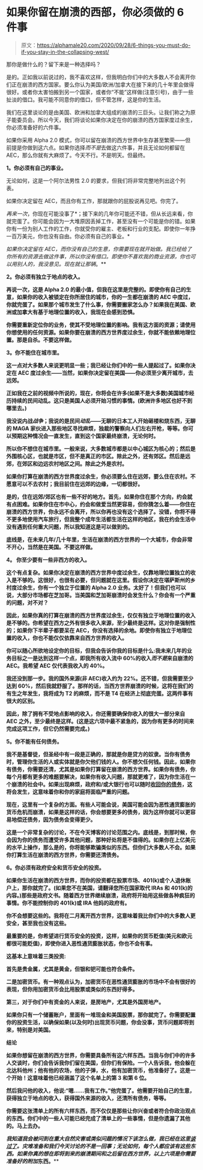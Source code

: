 # 如果你留在崩溃的西部，你必须做的 6 件事

> 原文：<https://alphamale20.com/2020/09/28/6-things-you-must-do-if-you-stay-in-the-collapsing-west/>

那你是做什么的？留下来是一种选择吗？

是的。正如我以前说过的，我不喜欢这样，但我明白你们中的大多数人不会离开你们正在崩溃的西方国家。要么你认为美国/欧洲/加拿大在接下来的几十年里会做得很好。或者你太害怕搬到另一个国家，或者你“不能”这样做(注意引号)，由于一些扯淡的借口。我可能不同意你的借口，但不管怎样，这是你的生活。

我们在这里谈论的是由美国、欧洲和加拿大组成的崩溃的三巨头。让我们称之为原子能委员会。所以今天，我们将谈论如果你决定在你的崩溃的西方国家度过余生，你必须准备好的六件事。

如果你采用 Alpha 2.0 模式，你可以留在崩溃的西方世界中生存甚至繁荣——但前提是你做到这六点。如果你选择*而不是*去做这六件事，并且无论如何都留在 AEC，那么你就有大麻烦了。今天不行。不是明天。但最终。

**1。你必须有自己的事业。**

无论如何，这是一个阿尔法男性 2.0 的要求，但我们将非常完整地列出这个列表。

如果你决定留在 AEC，而且你有工作，那就跟你的屁股说再见吧。你完了。

*再来一次*，你现在可能没事了*；接下来的几年你可能还不错，但从长远来看，你就完蛋了。你可能会因为一大堆原因丢掉工作，甚至没有一个可能是你的错。如果你有一份为别人工作的工作，你就受你的雇主、老板和行业的支配。即使你一年挣一百万美元，你也没有自由。你必须有自己的事业。*

*如果你决定留在 AEC，而你没有自己的生意，你需要现在就开始做。我已经给了你所有的资源去做这件事，所以你没有借口。即使你不喜欢我的商业资源，你也可以用别人的，我没意见。现在就让那辆*。**

****2。你必须有独立于地点的收入。****

**再说一次，这是 Alpha 2.0 的最小值，但我在这里是完整的。即使你有自己的生意，如果你的收入被锁定在你所居住的城市，你的一生都在崩溃的 AEC 中度过，你就完蛋了。如果那个城市发生了什么事，你需要搬家怎么办？如果我在美国、欧洲或加拿大有基于地理位置的收入，我现在会感到恐惧。**

**你需要重新定位你的业务，使其不受地理位置的影响。我有这方面的资源；请使用你想使用的任何资源。如果你要在崩溃的西方世界度过余生，你就不能依赖地理位置。那是自杀。不要这样做。**

****3。你不能住在城市里。****

**这一点对大多数人来说更明显一些；我已经让你们中的一些人提起过了。如果你决定在 AEC 度过余生——当然，如果你决定留在美国——你必须至少离开城市，去远郊。**

**正如我在之前的视频中所说的，现在，你将会在许多(如果不是大多数)美国城市经历持续的民间动乱。这只是美国人必须开始习惯的事情。(欧洲许多地区也好不到哪里去。)**

**我没说内战*战争*；我说的是民间*动乱*——无聊的日本工人开始砸楼和烧东西，无聊的 MAGA 家伙进入那些地区寻找麻烦，独裁的警察向人们左右开枪，等等。你可以预期这种情况会一直发生，直到这个国家最终崩溃，无论何时。**

**所以你不想住在城市里。一般来说，大多数城市都是以中心城区为核心的；然后是外围核心区，也就是市区，但不是真正的市区。除此之外，还有郊区。然后是远郊，在郊区和边远农村地区之间。除此之外是农村。**

**如果你打算在崩溃的西方世界度过余生，你必须要么住在远郊，要么住在农村。不愿意可以不去农村；我目前住在远郊的边缘，一切都很好。**

**是的，住在远郊/郊区也有一些不好的地方。首先，如果你住在那个方向，约会就有点困难。如果你住在市中心，约会和做爱当然更容易，但你猜怎么着——你住在崩溃的西方世界，你永远不会离开，所以你再也没有这个选择了。没错，你将不得不更多地使用汽车旅行，但我整个成年生活都生活在这样的地区，我在约会生活中没有遇到任何重大问题，所以我知道这是可以做到的。**

**底线是，在未来几年/几十年里，生活在崩溃的西方世界的一个大城市，你会非常不开心，当然是在美国。不要这样做。**

****4。** **你至少要有一些非西方的收入。****

**这个有点复杂。如果你决定在崩溃的西方世界中度过余生，仅靠地理位置独立的收入是不够的。这很好，也很有必要，但问题就在这里。假设你决定在堪萨斯州的乡村度过余生，你有一个独立于位置的 Alpha 2.0 业务。太好了！但我们也可以说，大部分市场都在芝加哥。当美国和芝加哥崩溃时会发生什么？你会有一个严重的问题，对不对？**

**因此，如果你真的打算在崩溃的西方世界度过余生，仅仅有独立于地理位置的收入是不够的。你希望在西方之外有很多收入来源，至少最终是这样。这对你是强制性的；如果你下半辈子都要呆在 AEC，你没有选择的余地。即使你有独立于地理位置的收入，你也不能仅仅依靠来自西方世界的收入。**

**你可以随心所欲地设定你的目标，但我会告诉你我的目标是什么:我未来几年的业务目标之一是达到这样一个点，即我所有收入流中 60%的收入*而不是*来自崩溃的 AEC。我希望 AEC 仅代表我收入的 40%。**

**我还没到那一步。我的国外来源(非 AEC)收入约为 22%。还不错，但我需要至少达到 60%，然后我就舒服了。那样的话，当西方世界崩溃的时候，这将在我们的有生之年发生，我将成为 T2 的麻烦，而不是 T4 在经济上彻底完蛋。这两件事有很大的区别。**

**因此，除了拥有不受地点影响的收入，你还需要确保你收入的很大一部分来自 AEC 之外，至少最终是这样。(这是这六项中最不紧急的，因为你有更多的时间来完成这项工作，但它仍然需要完成。)**

****5。你不能有任何债务。****

**我不是基督徒，但圣经中有一段是正确的，那就是你是贷方的奴隶。当你有债务时，管理你生活的人或实体就是你欠他们钱的人。你不想欠任何钱。因此，如果你有债务，你需要还清，尤其是如果你打算留在崩溃的西方世界。如果你有债务，你每个月都有更多的难题要解决，如果你有收入问题，那就更难了，因为你生活在一个崩溃的社会中。如果出现麻烦，政府和/或大银行也可以随时[收回你的债务](https://blackdragonblog.com/2020/09/07/western-collapse/)，这将会发生，这意味着你和你的家庭将面临严重的问题。**

**现在，这里有一个复杂的方面。有些人可能会说，美国可能会因为恶性通货膨胀的货币危机而崩溃，如果是这样的话，你会想要更多的债务，因为这样你就可以更容易地偿还债务，因为债务会变得更少。**

**这是一个非常复杂的讨论，不在今天博客的讨论范围之内。底线是，到那时候，你会因为你的债务而遭受许多其他问题，那种好处将是不值得的。如果你在上亿美元的水平上操作，那么是的，你将能够欺骗类似的东西。但你们大多数人不会。如果你打算生活在崩溃的西方世界，你需要还清债务。**

******6。你必须有政府安全和货币安全的投资。******

****如果你生活在崩溃的西方世界，而你的投资都在股票市场、401(k)或个人退休账户上，那你就完了。(如果您不在美国，请翻译您所在国家取代 IRAs 和 401(k)的内容。)那些是政府文书。随着西方世界继续崩溃，政府将开始用这些做各种疯狂的事情。你不能控制你的 401(k)或 IRA 他妈的政府有。****

****你不会想要这些的。我将在二月离开西方世界，这意味着我比你们中的大多数人更安全，甚至我也没有这些。****

****最重要的是，你希望进行货币安全的投资，这样，如果你的货币贬值(美元和欧元都很可能贬值)，即使你进入恶性通货膨胀状态，你也不会有事。****

****这基本上意味着三类投资:****

****首先是贵金属，尤其是黄金，但银和钯可能也符合条件。****

****二是加密货币。有一种观点认为，加密货币在恶性通货膨胀的市场中不会有很好的表现，但你用加密货币会比用股票或类似的东西好得多。****

****第三，对于你们中有资金的人来说，是房地产，尤其是外国房地产。****

****如果你只有一个储蓄账户，里面有一堆现金和美国股票，那你就完了。你需要配置你的投资生活，以确保如果(以及何时)出现货币问题，你会没事，货币问题即将到来，特别是对美国。****

******结论******

****如果你想留在崩溃的西方世界，你需要具备所有这六样东西。当我与你们中的许多人交谈时，你们会告诉我你们留在美国，但你们有保险。一个人告诉我，他会躲在北达科他州；他有他的农场，他的子弹，水，他有加密货币，他准备好了。这是一个开始！这意味着他已经涵盖了这个名单上的第 3 和第 6 位。****

****然后我问他的收入，他说:“嗯……我有工作。”他完蛋了。他需要开始自己的生意，获得独立于地点的收入，获得国外来源的收入，还清所有债务，等等。****

****你需要这张清单上的所有六样东西，而不仅仅是那些让你兴奋或者符合你政治观点的东西。你们中的一些人可能已经完成了清单上的一些事情，但是你遗漏了其他的。马上去办。****

****我知道我会被问到在重大自然灾害或类似问题的情况下该怎么做，我已经在这里[谈过了](https://calebjonesblog.com/disaster-preparedness-alpha-male-2-0/)。灾难准备和我们今天讨论的不是一回事；无论如何，每个人都应该有这些东西。如果你真的想在即将到来的崩溃期间和之后留在西方世界，以上六项是你需要准备好的*附加*东西。****